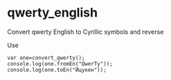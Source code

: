 # qwerty_english
Convert qwerty English to Cyrillic symbols and reverse

Use
```
var one=convert_qwerty();
console.log(one.fromEn("QwerTy"));
console.log(one.toEn("Йцукен"));
```
